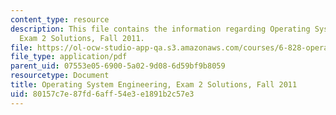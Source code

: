 ```yaml
---
content_type: resource
description: This file contains the information regarding Operating System Engineering,
  Exam 2 Solutions, Fall 2011.
file: https://ol-ocw-studio-app-qa.s3.amazonaws.com/courses/6-828-operating-system-engineering-fall-2012/80157c7e87fd6aff54e3e1891b2c57e3_MIT6_828F12_q11_2_sol.pdf
file_type: application/pdf
parent_uid: 07553e05-6900-5a02-9d08-6d59bf9b8059
resourcetype: Document
title: Operating System Engineering, Exam 2 Solutions, Fall 2011
uid: 80157c7e-87fd-6aff-54e3-e1891b2c57e3
---
```


